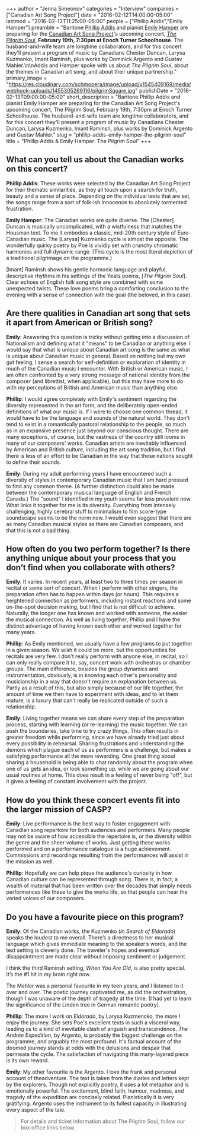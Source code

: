 +++
author = "Jenna Simeonov"
categories = "Interview"
companies = ["Canadian Art Song Project"]
date = "2016-02-12T14:00:00-05:00"
lastmod = "2016-02-13T11:25:00-05:00"
people = ["Phillip Addis","Emily Hamper"]
preamble = "Baritone [Phillip Addis](/scene/people/phillip-addis/) and pianist [Emily Hamper](/scene/people/emily-hamper/) are preparing for the [Canadian Art Song Project](/scene/companies/canadian-art-song-project/)'s upcoming concert, [*The Pilgrim Soul*](http://www.canadianartsongproject.ca/concert-season/#feb19), **February 19th, 7:30pm at Enoch Turner Schoolhouse**. The husband-and-wife team are longtime collaborators, and for this concert they'll present a program of music by Canadians Chester Duncan, Larysa Kuzmenko, Imant Raminsh, plus works by Dominick Argento and Gustav Mahler.\n\nAddis and Hamper spoke with us about *The Pilgrim Soul*, about the themes in Canadian art song, and about their unique partnership."
primary_image = "https://res.cloudinary.com/schmopera/image/upload/v1545409169/media/webhook-uploads/1455305269116/pilgrimSquare.jpg"
publishDate = "2016-02-13T09:00:00-05:00"
short_description = "Baritone Phillip Addis and pianist Emily Hamper are preparing for the Canadian Art Song Project&#039;s upcoming concert, The Pilgrim Soul, February 19th, 7:30pm at Enoch Turner Schoolhouse. The husband-and-wife team are longtime collaborators, and for this concert they&#039;ll present a program of music by Canadians Chester Duncan, Larysa Kuzmenko, Imant Raminsh, plus works by Dominick Argento and Gustav Mahler."
slug = "phillip-addis-emily-hamper-the-pilgrim-soul"
title = "Phillip Addis &amp; Emily Hamper: The Pilgrim Soul"
+++

## What can you tell us about the Canadian works on this concert? 

**Phillip Addis**: These works were selected by the Canadian Art Song Project for their thematic similarities, as they all touch upon a search for truth, beauty and a sense of place. Depending on the individual texts that are set, the songs range from a sort of folk-ish innocence to absolutely tormented frustration.  

**Emily Hamper**: The Canadian works are quite diverse. The [Chester] Duncan is musically uncomplicated, with a wistfulness that matches the Housman text. To me it embodies a classic, mid-20th century style of Euro-Canadian music. The [Larysa] Kuzmenko cycle is almost the opposite. The wonderfully quirky poetry by Poe is vividly set with crunchy chromatic harmonies and full dynamic range. (This cycle is the most literal depiction of a traditional pilgrimage on the programme.)

[Imant] Raminsh shows his gentle harmonic language and playful, descriptive rhythms in his settings of the Yeats poems, [*The Pilgrim Soul*]. Clear echoes of English folk song style are combined with some unexpected twists. These love poems bring a comforting conclusion to the evening with a sense of connection with the goal (the beloved, in this case).

## Are there qualities in Canadian art song that sets it apart from American or British song?

**Emily**: Answering this question is tricky without getting into a discussion of Nationalism and defining what it "means" to be Canadian or anything else. I would say that what is unique about Canadian art song is the same as what is unique about Canadian music in general. Based on nothing but my own gut feeling, I sense a search for self-definition or exploration of identity in much of the Canadian music I encounter. With British or American music, I am often confronted by a very strong message of national identity from the composer (and librettist, when applicable), but this may have more to do with my perceptions of British and American music than anything else. 

**Phillip**: I would agree completely with Emily's sentiment regarding the diversity represented in the art form, and the deliberately open-ended definitions of what our music is. If I were to choose one common thread, it would have to be the language and sounds of the natural world. They don't tend to exist in a romantically pastoral relationship to the people, so much as in an expansive presence just beyond our conscious thought. There are many exceptions, of course, but the vastness of the country still looms in many of our composers' works.  Canadian artists are inevitably influenced by American and British culture, including the art song tradition, but I find there is less of an effort to be Canadian in the way that those nations sought to define their sounds.

**Emily**: During my adult performing years I have encountered such a diversity of styles in contemporary Canadian music that I am hard pressed to find any common theme. (A further distinction could also be made between the contemporary musical language of English and French Canada.) The "sound" I identified in my youth seems far less prevalent now. What links it together for me is its diversity. Everything from intensely challenging, highly cerebral stuff to minimalism to film score-type soundscape seems to be the norm now. I would even suggest that there are as many Canadian musical styles as there are Canadian composers, and that this is not a bad thing.

## How often do you two perform together? Is there anything unique about your process that you don’t find when you collaborate with others?

**Emily**: It varies. In recent years, at least two to three times per season in recital or some sort of concert. When I perform with other singers, the preparation often has to happen within days (or hours). This requires a heightened connection as performers, including instant reactions and some on-the-spot decision making, but I find that is not difficult to achieve. Naturally, the longer one has known and worked with someone, the easier the musical connection. As well as living together, Phillip and I have the distinct advantage of having known each other and worked together for many years. 

**Phillip**: As Emily mentioned, we usually have a few programs to put together in a given season.  We wish it could be more, but the opportunities for recitals are very few.  I don't really perform with anyone else, in recital, so I can only really compare it to, say, concert work with orchestras or chamber groups.  The main difference, besides the group dynamics and instrumentation, obviously, is in knowing each other's personality and musicianship in a way that doesn't require an explanation between us. Partly as a result of this, but also simply because of our life together, the amount of time we then have to experiment with ideas, and to let them mature, is a luxury that can't really be replicated outside of such a relationship.

**Emily**: Living together means we can share every step of the preparation process, starting with learning (or re-learning) the music together. We can push the boundaries, take time to try crazy things. This often results in greater freedom while performing, since we have already tried just about every possibility in rehearsal. Sharing frustrations and understanding the demons which plague each of us as performers is a challenge, but makes a satisfying performance all the more rewarding. One great thing about sharing a household is being able to chat randomly about the program when one of us gets an idea, or look something up, while we are going about our usual routines at home. This does result in a feeling of never being "off", but it gives a feeling of constant involvement with the project.

## How do you think these concert events fit into the larger mission of CASP?

**Emily**: Live performance is the best way to foster engagement with Canadian song repertoire for both audiences and performers. Many people may not be aware of how accessible the repertoire is, or the diversity within the genre and the sheer volume of works. Just getting these works performed and on a performance catalogue is a huge achievement. Commissions and recordings resulting from the performances will assist in the mission as well. 

**Phillip**: Hopefully we can help pique the audience's curiosity in how Canadian culture can be represented through song. There is, in fact, a wealth of material that has been written over the decades that simply needs performances like these to give the works life, so that people can hear the varied voices of our composers.

## Do you have a favourite piece on this program?

**Emily**: Of the Canadian works, the Kuzmenko (*In Search of Eldorado*) speaks the loudest to me overall. There’s a directness to her musical language which gives immediate meaning to the speaker’s words, and the text setting is cleverly done. The traveler's hopes and eventual disappointment are made clear without imposing sentiment or judgement. 

I think the third Raminsh setting, *When You Are Old*, is also pretty special. It’s the #1 hit in my brain right now.

The Mahler was a personal favourite in my teen years, and I listened to it over and over. The poetic journey captivated me, as did the orchestration, though I was unaware of the depth of tragedy at the time. (I had yet to learn the significance of the Linden tree in German romantic poetry).

**Phillip**: The more I work on *Eldorado*, by Larysa Kuzmencko, the more I enjoy the journey.  She sets Poe's excellent texts in such a visceral way, leading us to a kind of inevitable clash of anguish and transcendence. *The Andrée Expedition*, by Argento, is probably the biggest challenge on the programme, and arguably the most profound.  It's factual account of the doomed journey stands at odds with the delusions and despair that permeate the cycle.  The satisfaction of navigating this many-layered piece is its own reward.

**Emily**: My other favourite is the Argento. I love the frank and personal account of theadventure. The text is taken from the diaries and letters kept by the explorers. Though not explicitly poetry, it uses a lot metaphor and is emotionally powerful. The excitement, blind faith, humour, madness, and tragedy of the expedition are concisely related. Pianistically it is very gratifying. Argento uses the instrument to its fullest capacity in illustrating every aspect of the tale.

>For details and ticket information about The Pilgrim Soul, follow our box office links below.
